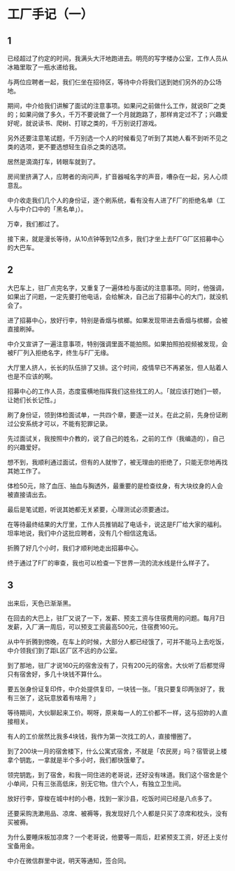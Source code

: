 # 工厂手记（一）


## ​1

已经超过了约定的时间，我满头大汗地跑进去。明亮的写字楼办公室，工作人员从冰箱里取了一瓶水递给我。

与两位应聘者一起，我们仨坐在招待区，等待中介将我们送到她们另外的办公场地。

期间，中介给我们讲解了面试的注意事项。如果问之前做什么工作，就说B厂之类的；如果问做了多久，千万不要说做了一个月就跑路了，那样肯定过不了；兴趣爱好呢，就说读书、爬树、打球之类的，千万别说打游戏。

另外还要注意笔试题，千万别选一个人的时候看见了听到了其她人看不到听不见之类的选项，更不要选想轻生自杀之类的选项。

居然是滴滴打车，转眼车就到了。

房间里挤满了人，应聘者的询问声，扩音器喊名字的声音，嘈杂在一起，另人心烦意乱。

中介收走我们几个人的身份证，逐个刷系统，看有没有人进了F厂的拒绝名单（工人与中介口中的「黑名单」）。

万幸，我们都过了。

接下来，就是漫长等待，从10点钟等到12点多，我们才坐上去F厂G厂区招募中心的大巴车。

## 2

大巴车上，驻厂点完名字，又重复了一遍体检与面试的注意事项。同时，他强调，如果出了问题，一定先要打他电话，会给解决，自己出了招募中心的大门，就没机会了。

进了招募中心，放好行李，特别是香烟与槟榔。如果发现带进去香烟与槟榔，会被直接刷掉。

中介又宣讲了一遍注意事项，特别强调里面不能拍照。如果拍照拍视频被发现，会被F厂列入拒绝名字，终生与F厂无缘。

大厅里人挤人，长长的队伍排了又排。这个时间，疫情早已不再紧张，但人贴着人也是不应该的啊。

招募中心的工作人员，态度蛮横地指挥我们这些找工的人。「就应该打她们一顿，让她们长长记性。」

刷了身份证，领到体检面试单，一共四个章，要逐一过关。在此之前，先身份证刷过公安系统才可以，不能有犯罪记录。

先过面试关，我按照中介教的，说了自己的姓名，之前的工作（我编造的），自己的兴趣爱好。

想不到，我顺利通过面试，但有的人就惨了，被无理由的拒绝了，只能无奈地再找其她工作了。

体检50元，除了血压、抽血与胸透外，最重要的是检查纹身，有大块纹身的人会被直接请出去。

最后是笔试题，听说其她都无关紧要，心理测试必须要通过。

在等待最终结果的大厅里，工作人员推销起了电话卡，说这是F厂给大家的福利。坦率地说，我们中介这批应聘者，没有几个相信这鬼话。

折腾了好几个小时，我们才顺利地走出招募中心。

终于通过了F厂的审查，我也可以检查一下世界一流的流水线是什么样子了。

## 3

出来后，天色已渐渐黑。

在回去的大巴上，驻厂又说了一下，发薪、预支工资与住宿费用的问题。每月7日发薪，入厂满一周后，可以预支工资最高500元，住宿费160元。

从中午折腾到傍晚，在车上的时候，大部分人都已经饿了，可并不能马上去吃饭，中介领我们到了距L区厂区不远的办公室。

到了那地，驻厂才说160元的宿舍没有了，只有200元的宿舍。大伙听了后都觉得只有宿舍好，多几十块钱不算什么。

要五张身份证复印件，中介处提供复印，一块钱一张。「我只要复印两张好了，我有三张了，这玩意放着有啥用？」

等待期间，大伙聊起来工价。啊呀，原来每一人的工价都不一样，这与招妳的人直接相关。

有人的工价居然比我多4块钱，我作为第一次找工的人，直接懵圈了。

到了200块一月的宿舍楼下，什么公寓式宿舍，不就是「农民房」吗？宿管说上楼拿个钥匙，一拿就是半个多小时，我们都快饿晕了。

领完钥匙，到了宿舍，和我一同住进的老哥说，还好没有味道。我们这个宿舍是个小单间，只有三张高低床，别无它物。住六个人，有独立卫生间。

放好行李，穿梭在城中村的小巷，找到一家沙县，吃饭时间已经是八点多了。

还要采购洗漱用品、凉席、被褥等，我发现好几个人都是只买了凉席和枕头，没有买被褥。

为什么要睡床板加凉席？一个老哥说，他要等一周后，赶紧预支工资，好还上支付宝备用金。

中介在微信群里中说，明天等通知，签合同。
